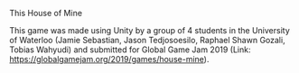 This House of Mine

This game was made using Unity by a group of 4 students in the University of Waterloo (Jamie Sebastian, Jason Tedjosoesilo,
Raphael Shawn Gozali, Tobias Wahyudi) and submitted for Global Game Jam 2019
(Link: https://globalgamejam.org/2019/games/house-mine). 
